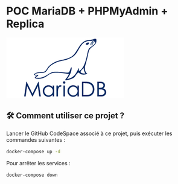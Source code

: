 # POC MariaDB + PHPMyAdmin + Replica

![mariadb-logo](<images/mariadb-logo.png>)

## 🛠️ Comment utiliser ce projet ?

Lancer le GitHub CodeSpace associé à ce projet, puis exécuter les commandes suivantes :

```bash
docker-compose up -d
```

Pour arrêter les services :

```bash
docker-compose down
```
